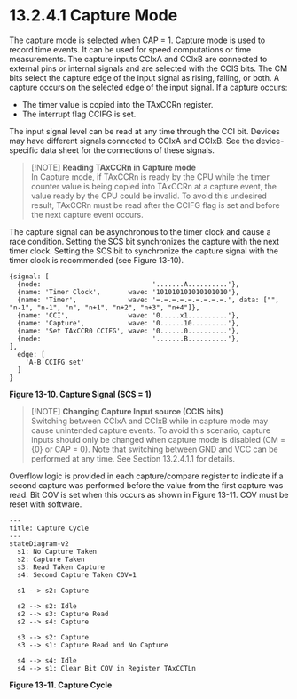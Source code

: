# 13.2.4.1 Capture Mode

The capture mode is selected when CAP = 1. Capture mode is used to record time events. It can be used for speed computations or time measurements. The capture inputs CCIxA and CCIxB are connected to external pins or internal signals and are selected with the CCIS bits. The CM bits select the capture edge of the input signal as rising, falling, or both. A capture occurs on the selected edge of the input signal. If a capture occurs:

- The timer value is copied into the TAxCCRn register.
- The interrupt flag CCIFG is set.

The input signal level can be read at any time through the CCI bit. Devices may have different signals connected to CCIxA and CCIxB. See the device-specific data sheet for the connections of these signals.

> [!NOTE] **Reading TAxCCRn in Capture mode**
> <br>
> In Capture mode, if TAxCCRn is ready by the CPU while the timer counter value is being copied into TAxCCRn at a capture event, the value ready by the CPU could be invalid. To avoid this undesired result, TAxCCRn must be read after the CCIFG flag is set and before the next capture event occurs.

The capture signal can be asynchronous to the timer clock and cause a race condition. Setting the SCS bit synchronizes the capture with the next timer clock. Setting the SCS bit to synchronize the capture signal with the timer clock is recommended (see Figure 13-10).

<a id="figure-13-10"></a>

```text
{signal: [
  {node:                            '.......A..........'},
  {name: 'Timer Clock',       wave: '101010101010101010'},
  {name: 'Timer',             wave: '=.=.=.=.=.=.=.=.=.', data: ["", "n-1", "n-1", "n", "n+1", "n+2", "n+3", "n+4"]},
  {name: 'CCI',               wave: '0.....x1..........'},
  {name: 'Capture',           wave: '0......10.........'},
  {name: 'Set TAxCCR0 CCIFG', wave: '0......0..........'},
  {node:                            '.......B..........'},
],
  edge: [
    'A-B CCIFG set'
  ]
}
```

**Figure 13-10. Capture Signal (SCS = 1)**

> [!NOTE] **Changing Capture Input source (CCIS bits)**
> <br>
> Switching between CCIxA and CCIxB while in capture mode may cause unintended capture events. To avoid this scenario, capture inputs should only be changed when capture mode is disabled (CM = {0} or CAP = 0). Note that switching between GND and VCC can be performed at any time. See Section 13.2.4.1.1 for details.

Overflow logic is provided in each capture/compare register to indicate if a second capture was performed before the value from the first capture was read. Bit COV is set when this occurs as shown in Figure 13-11. COV must be reset with software.

<a id="figure-13-11"></a>

```mermaid
---
title: Capture Cycle
---
stateDiagram-v2
  s1: No Capture Taken
  s2: Capture Taken
  s3: Read Taken Capture
  s4: Second Capture Taken COV=1

  s1 --> s2: Capture

  s2 --> s2: Idle
  s2 --> s3: Capture Read
  s2 --> s4: Capture

  s3 --> s2: Capture
  s3 --> s1: Capture Read and No Capture

  s4 --> s4: Idle
  s4 --> s1: Clear Bit COV in Register TAxCCTLn
```

**Figure 13-11. Capture Cycle**
